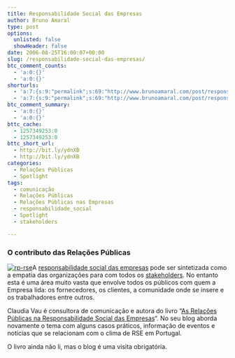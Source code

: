 ```yaml
---
title: Responsabilidade Social das Empresas
author: Bruno Amaral
type: post
options:
  unlisted: false
  showHeader: false
date: 2006-08-25T16:00:07+00:00
slug: /responsabilidade-social-das-empresas/
btc_comment_counts:
  - 'a:0:{}'
  - 'a:0:{}'
shorturls:
  - 'a:7:{s:9:"permalink";s:69:"http://www.brunoamaral.com/post/responsabilidade-social-das-empresas/";s:7:"tinyurl";s:25:"http://tinyurl.com/8toqur";s:4:"isgd";s:17:"http://is.gd/pOQu";s:5:"bitly";s:19:"http://bit.ly/Abwe4";s:5:"snipr";s:22:"http://snipr.com/ex7fl";s:5:"snurl";s:22:"http://snurl.com/ex7fl";s:7:"snipurl";s:24:"http://snipurl.com/ex7fl";}'
  - 'a:7:{s:9:"permalink";s:69:"http://www.brunoamaral.com/post/responsabilidade-social-das-empresas/";s:7:"tinyurl";s:25:"http://tinyurl.com/8toqur";s:4:"isgd";s:17:"http://is.gd/pOQu";s:5:"bitly";s:19:"http://bit.ly/Abwe4";s:5:"snipr";s:22:"http://snipr.com/ex7fl";s:5:"snurl";s:22:"http://snurl.com/ex7fl";s:7:"snipurl";s:24:"http://snipurl.com/ex7fl";}'
btc_comment_summary:
  - 'a:0:{}'
  - 'a:0:{}'
bttc_cache:
  - 1257349253:0
  - 1257349253:0
bttc_short_url:
  - http://bit.ly/ydnXB
  - http://bit.ly/ydnXB
categories:
  - Relações Públicas
  - Spotlight
tags:
  - comunicação
  - Relações Públicas
  - Relações Públicas nas Empresas
  - responsabilidade_social
  - Spotlight
  - stakeholders

---
```

### O contributo das Relações Públicas

[<img alt="rp-rse" id="image137" src="/wp-content/uploads/2006/08/97897299398221.thumbnail.jpg" />][1]A [responsabilidade social das empresas][2] pode ser sintetizada como a empatia das organizações para com todos os [stakeholders][3]. No entanto esta é uma área muito vasta que envolve todos os públicos com quem a Empresa lida: os fornecedores, os clientes, a comunidade onde se insere e os trabalhadores entre outros.

Claudia Vau é consultora de comunicação e autora do livro &#8220;[As Relações Públicas na Responsabilidade Social das Empresas][4]&#8220;. No seu blog aborda novamente o tema com alguns casos práticos, informação de eventos e notícias que se relacionam com o clima de RSE em Portugal.

O livro ainda não li, mas o blog é uma visita obrigatória.

 [1]: http://rp-rse.blogspot.com/ "Responsabilidade social das empresas, o contributo das relações públicas"
 [2]: http://en.wikipedia.org/wiki/Corporate_Social_Responsibility "wikipedia - corporate social responsability"
 [3]: http://en.wikipedia.org/wiki/Stakeholders "neste contexto,stakeholders são todos aqueles que são afectados pela empresa. "
 [4]: http://www.fnac.pt/produto.aspx?catalogo=livros&categoria=gestao&produto=9789729939822 "fnac.pt"